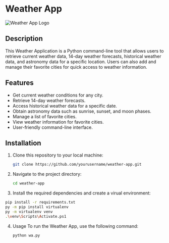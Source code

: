 # Weather App

![Weather App Logo](logo.jpeg)

## Description

This Weather Application is a Python command-line tool that allows users to retrieve current weather data, 14-day weather forecasts, historical weather data, and astronomy data for a specific location. Users can also add and manage their favorite cities for quick access to weather information.

## Features

- Get current weather conditions for any city.
- Retrieve 14-day weather forecasts.
- Access historical weather data for a specific date.
- Obtain astronomy data such as sunrise, sunset, and moon phases.
- Manage a list of favorite cities.
- View weather information for favorite cities.
- User-friendly command-line interface.

## Installation

1. Clone this repository to your local machine:

   ```bash
   git clone https://github.com/yourusername/weather-app.git

2. Navigate to the project directory:

   ```bash
   cd weather-app
   ```
   
3. Install the required dependencies and create a virual environment:

  ```bash
  pip install -r requirements.txt
  py -m pip install virtualenv
  py -m virtualenv venv
  .\venv\Scripts\Activate.ps1
  ```
4. Usage
   To run the Weather App, use the following command:
   ```bash
   python wa.py
